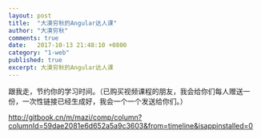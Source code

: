 ```yaml
---
layout: post
title:  "大漠穷秋的Angular达人课"
author: "大漠穷秋"
comments: true
date:   2017-10-13 21:48:10 +0800
category: "1-web"
published: true
excerpt: 大漠穷秋的Angular达人课
---
```


跟我走，节约你的学习时间。（已购买视频课程的朋友，我会给你们每人赠送一份，一次性链接已经生成好，我会一个一个发送给你们。）

http://gitbook.cn/m/mazi/comp/column?columnId=59dae2081e6d652a5a9c3603&from=timeline&isappinstalled=0
